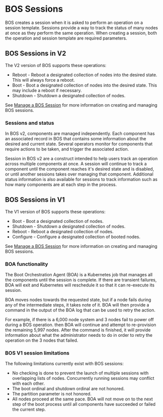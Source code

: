 # BOS Sessions

BOS creates a session when it is asked to perform an operation on a session template.  Sessions provide a way to track the status of many nodes at once as they perform the same operation.
When creating a session, both the operation and session template are required parameters.

## BOS Sessions in V2

The V2 version of BOS supports these operations:

* Reboot - Reboot a designated collection of nodes into the desired state.  This will always force a reboot.
* Boot - Boot a designated collection of nodes into the desired state.  This may include a reboot if necessary.
* Shutdown - Shutdown a designated collection of nodes.

See [Manage a BOS Session](Manage_a_BOS_Session.md) for more information on creating and managing BOS sessions.

### Sessions and status

In BOS v2, components are managed independently.  Each component has an associated record in BOS that contains some information about the desired and current state.
Several operators monitor for components that require actions to be taken, and trigger the associated action.

Session in BOS v2 are a construct intended to help users track an operation across multiple components at once.
A session will continue to track a component until the component reaches it's desired state and is disabled, or until another sessions takes over managing that component.
Additional status information is also available for sessions to track information such as how many components are at each step in the process.

## BOS Sessions in V1

The V1 version of BOS supports these operations:

* Boot - Boot a designated collection of nodes.
* Shutdown - Shutdown a designated collection of nodes.
* Reboot - Reboot a designated collection of nodes.
* Configure - Configure a designated collection of booted nodes.

See [Manage a BOS Session](Manage_a_BOS_Session.md) for more information on creating and managing BOS sessions.

### BOA functionality

The Boot Orchestration Agent \(BOA\) is a Kubernetes job that manages all the components until the session is complete.  If there are transient failures, BOA will exit and Kubernetes will reschedule it so that it can re-execute its session.

BOA moves nodes towards the requested state, but if a node fails during any of the intermediate steps, it takes note of it.
BOA will then provide a command in the output of the BOA log that can be used to retry the action.

For example, if there is a 6,000 node system and 3 nodes fail to power off during a BOS operation.
then BOA will continue and attempt to re-provision the remaining 5,997 nodes.
After the command is finished, it will provide information about what the administrator needs to do in order to retry the operation on the 3 nodes that failed.

### BOS V1 session limitations

The following limitations currently exist with BOS sessions:

* No checking is done to prevent the launch of multiple sessions with overlapping lists of nodes.
  Concurrently running sessions may conflict with each other.
* The boot ordinal and shutdown ordinal are not honored.
* The partition parameter is not honored.
* All nodes proceed at the same pace.  BOA will not move on to the next step of the boot process until
  all components have succeeded or failed the current step.
